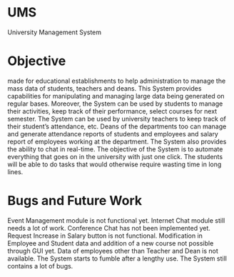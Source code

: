 # UMS
University Management System
# Objective
made for educational establishments to help administration to manage the mass data of students, teachers and deans. This System  provides capabilities for manipulating and managing large data being generated on regular bases. Moreover, the System can be used by students to manage their activities, keep track of their performance, select courses for next semester. The System can be used by university teachers to keep track of their student’s attendance, etc. Deans of the departments too can manage and generate attendance reports of students and employees and salary report of employees working at the department. The System also provides the ability to chat in real-time. The objective of the System is to automate everything that goes on in the university with just one click. The students will be able to do tasks that would otherwise require wasting time in long lines.  
# Bugs and Future Work
Event Management module is not functional yet.
Internet Chat module still needs a lot of work. Conference Chat has not been implemented yet.
Request Increase in Salary button is not functional.
Modification in Employee and Student data and addition of a new course not possible through GUI yet.
Data of employees other than Teacher and Dean is not available.
The System starts to fumble after a lengthy use.
The System still contains a lot of bugs.
